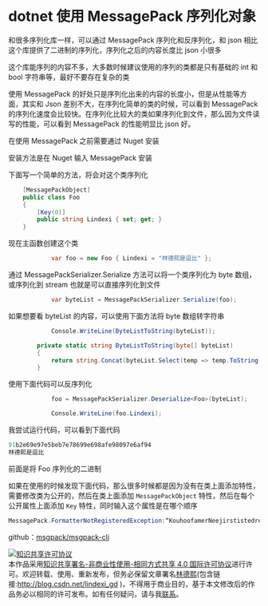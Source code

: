 
# dotnet 使用 MessagePack 序列化对象

和很多序列化库一样，可以通过 MessagePack 序列化和反序列化，和 json 相比这个库提供了二进制的序列化，序列化之后的内容长度比 json 小很多

<!--more-->


<!-- csdn -->

这个库能序列的内容不多，大多数时候建议使用的序列的类都是只有基础的 int 和 bool 字符串等，最好不要存在复杂的类

使用 MessagePack 的好处只是序列化出来的内容的长度小，但是从性能等方面，其实和 Json 差别不大，在序列化简单的类的时候，可以看到 MessagePack 的序列化速度会比较快。在序列化比较大的类如果序列化到文件，那么因为文件读写的性能，可以看到 MessagePack 的性能明显比 json 好。

在使用 MessagePack 之前需要通过 Nuget 安装

安装方法是在 Nuget 输入 MessagePack 安装

下面写一个简单的方法，将会对这个类序列化

```csharp
    [MessagePackObject]
    public class Foo
    {
        [Key(0)]
        public string Lindexi { set; get; }
    }
```

现在主函数创建这个类

```csharp
            var foo = new Foo { Lindexi = "林德熙是逗比" };

```

通过 MessagePackSerializer.Serialize 方法可以将一个类序列化为 byte 数组，或序列化到 stream 也就是可以直接序列化到文件

```csharp
            var byteList = MessagePackSerializer.Serialize(foo);

```

如果想要看 byteList 的内容，可以使用下面方法将 byte 数组转字符串

```csharp
            Console.WriteLine(ByteListToString(byteList));

        private static string ByteListToString(byte[] byteList)
        {
            return string.Concat(byteList.Select(temp => temp.ToString("x2")));
        }
```

使用下面代码可以反序列化

```csharp
            foo = MessagePackSerializer.Deserialize<Foo>(byteList);

            Console.WriteLine(foo.Lindexi);
```

我尝试运行代码，可以看到下面代码

```csharp
91b2e69e97e5beb7e78699e698afe98097e6af94
林德熙是逗比
```

前面是将 Foo 序列化的二进制

如果在使用的时候发现下面代码，那么很多时候都是因为没有在类上面添加特性，需要修改类为公开的，然后在类上面添加 `MessagePackObject` 特性，然后在每个公开属性上面添加 `Key` 特性，同时输入这个属性是在哪个顺序

```csharp
MessagePack.FormatterNotRegisteredException:“KouhoofamerNeejirstistedrea.Foo is not registered in this resolver. resolver:StandardResolver”
```	

github：[msgpack/msgpack-cli](https://github.com/msgpack/msgpack-cli)





<a rel="license" href="http://creativecommons.org/licenses/by-nc-sa/4.0/"><img alt="知识共享许可协议" style="border-width:0" src="https://licensebuttons.net/l/by-nc-sa/4.0/88x31.png" /></a><br />本作品采用<a rel="license" href="http://creativecommons.org/licenses/by-nc-sa/4.0/">知识共享署名-非商业性使用-相同方式共享 4.0 国际许可协议</a>进行许可。欢迎转载、使用、重新发布，但务必保留文章署名[林德熙](http://blog.csdn.net/lindexi_gd)(包含链接:http://blog.csdn.net/lindexi_gd )，不得用于商业目的，基于本文修改后的作品务必以相同的许可发布。如有任何疑问，请与我[联系](mailto:lindexi_gd@163.com)。